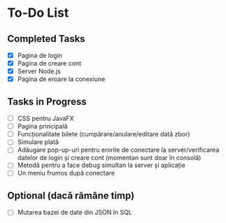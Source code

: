 # To-Do List

## Completed Tasks
- [x] Pagina de login
- [x] Pagina de creare cont
- [x] Server Node.js
- [x] Pagina de eroare la conexiune

## Tasks in Progress
- [ ] CSS pentru JavaFX
- [ ] Pagina principală
- [ ] Funcționalitate bilete (cumpărare/anulare/editare dată zbor)
- [ ] Simulare plată
- [ ] Adăugare pop-up-uri pentru erorile de conectare la server/verificarea datelor de login și creare cont (momentan sunt doar în consolă)
- [ ] Metodă pentru a face debug simultan la server și aplicație
- [ ] Un meniu frumos după conectare

## Optional (dacă rămâne timp)
- [ ] Mutarea bazei de date din JSON în SQL